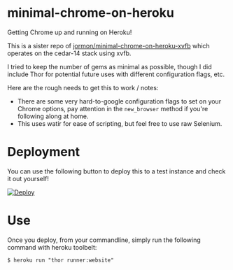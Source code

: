 # minimal-chrome-on-heroku
Getting Chrome up and running on Heroku!

This is a sister repo of [jormon/minimal-chrome-on-heroku-xvfb](https://github.com/jormon/minimal-chrome-on-heroku-xvfb) which operates on the cedar-14 stack using xvfb.

I tried to keep the number of gems as minimal as possible, though I did include Thor for potential future uses with different configuration flags, etc.

Here are the rough needs to get this to work / notes:

  * There are some very hard-to-google configuration flags to set on your Chrome options, pay attention in the `new_browser` method if you're following along at home.
  * This uses watir for ease of scripting, but feel free to use raw Selenium.

# Deployment
You can use the following button to deploy this to a test instance and check it out yourself!

[![Deploy](https://www.herokucdn.com/deploy/button.svg)](https://heroku.com/deploy)

# Use
Once you deploy, from your commandline, simply run the following command with heroku toolbelt:

```
$ heroku run "thor runner:website"
```
